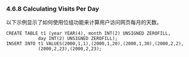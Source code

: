 ### 4.6.8 Calculating Visits Per Day

以下示例显示了如何使用位组功能来计算用户访问网页每月的天数。

```
CREATE TABLE t1 (year YEAR(4), month INT(2) UNSIGNED ZEROFILL,
            day INT(2) UNSIGNED ZEROFILL);
INSERT INTO t1 VALUES(2000,1,1),(2000,1,20),(2000,1,30),(2000,2,2),
            (2000,2,23),(2000,2,23);
```



